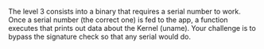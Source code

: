 The level 3 consists into a binary that requires a serial number to work. Once a serial number (the correct one) is fed to the app, a function executes that prints out data about the Kernel (uname).
Your challenge is to bypass the signature check so that any serial would do.
